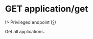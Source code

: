 # <span class="badge badge-light">GET</span> <span class="badge badge-light">application/get</span>

!> Privileged endpoint ([?](privileged.md))

Get all applications.




